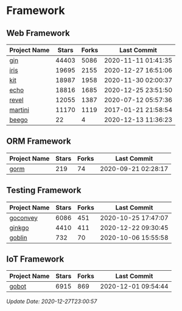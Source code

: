 # Framework

## Web Framework
| Project Name | Stars | Forks | Last Commit |
| ------------ | ----- | ----- | ----------- |
| [gin](https://github.com/gin-gonic/gin) | 44403 | 5086 | 2020-11-11 01:41:35 |
| [iris](https://github.com/kataras/iris) | 19695 | 2155 | 2020-12-27 16:51:06 |
| [kit](https://github.com/go-kit/kit) | 18987 | 1958 | 2020-11-30 02:00:37 |
| [echo](https://github.com/labstack/echo) | 18816 | 1685 | 2020-12-25 23:51:50 |
| [revel](https://github.com/revel/revel) | 12055 | 1387 | 2020-07-12 05:57:36 |
| [martini](https://github.com/go-martini/martini) | 11170 | 1119 | 2017-01-21 21:58:54 |
| [beego](https://github.com/astaxie/beego) | 22 | 4 | 2020-12-13 11:36:23 |

## ORM Framework
| Project Name | Stars | Forks | Last Commit |
| ------------ | ----- | ----- | ----------- |
| [gorm](https://github.com/jinzhu/gorm) | 219 | 74 | 2020-09-21 02:28:17 |

## Testing Framework
| Project Name | Stars | Forks | Last Commit |
| ------------ | ----- | ----- | ----------- |
| [goconvey](https://github.com/smartystreets/goconvey) | 6086 | 451 | 2020-10-25 17:47:07 |
| [ginkgo](https://github.com/onsi/ginkgo) | 4410 | 411 | 2020-12-22 09:30:45 |
| [goblin](https://github.com/franela/goblin) | 732 | 70 | 2020-10-06 15:55:58 |

## IoT Framework
| Project Name | Stars | Forks | Last Commit |
| ------------ | ----- | ----- | ----------- |
| [gobot](https://github.com/hybridgroup/gobot) | 6915 | 869 | 2020-12-01 09:54:44 |

*Update Date: 2020-12-27T23:00:57*